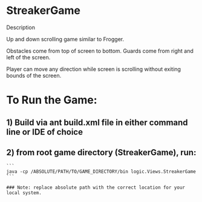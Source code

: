 # StreakerGame

Description

Up and down scrolling game similar to Frogger.

Obstacles come from top of screen to bottom.
Guards come from right and left of the screen.

Player can move any direction while screen is scrolling without exiting bounds of the screen.

# To Run the Game:

## 1) Build via ant build.xml file in either command line or IDE of choice

## 2) from root game directory (StreakerGame), run:
    ```
    java -cp /ABSOLUTE/PATH/TO/GAME_DIRECTORY/bin logic.Views.StreakerGame
    ```

    ### Note: replace absolute path with the correct location for your local system.